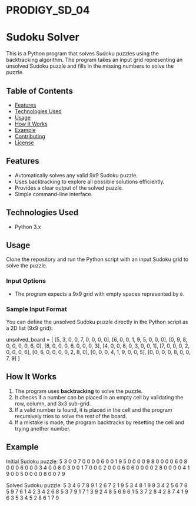 # PRODIGY_SD_04


# Sudoku Solver

This is a Python program that solves Sudoku puzzles using the backtracking algorithm. The program takes an input grid representing an unsolved Sudoku puzzle and fills in the missing numbers to solve the puzzle.

## Table of Contents

- [Features](#features)
- [Technologies Used](#technologies-used)
- [Usage](#usage)
- [How It Works](#how-it-works)
- [Example](#example)
- [Contributing](#contributing)
- [License](#license)

## Features

- Automatically solves any valid 9x9 Sudoku puzzle.
- Uses backtracking to explore all possible solutions efficiently.
- Provides a clear output of the solved puzzle.
- Simple command-line interface.

## Technologies Used

- Python 3.x

## Usage

Clone the repository and run the Python script with an input Sudoku grid to solve the puzzle.


### Input Options

- The program expects a 9x9 grid with empty spaces represented by `0`.

### Sample Input Format

You can define the unsolved Sudoku puzzle directly in the Python script as a 2D list (9x9 grid):

unsolved_board = [
    [5, 3, 0, 0, 7, 0, 0, 0, 0],
    [6, 0, 0, 1, 9, 5, 0, 0, 0],
    [0, 9, 8, 0, 0, 0, 0, 6, 0],
    [8, 0, 0, 0, 6, 0, 0, 0, 3],
    [4, 0, 0, 8, 0, 3, 0, 0, 1],
    [7, 0, 0, 0, 2, 0, 0, 0, 6],
    [0, 6, 0, 0, 0, 0, 2, 8, 0],
    [0, 0, 0, 4, 1, 9, 0, 0, 5],
    [0, 0, 0, 0, 8, 0, 0, 7, 9]
]

## How It Works

1. The program uses **backtracking** to solve the puzzle.
2. It checks if a number can be placed in an empty cell by validating the row, column, and 3x3 sub-grid.
3. If a valid number is found, it is placed in the cell and the program recursively tries to solve the rest of the board.
4. If a mistake is made, the program backtracks by resetting the cell and trying another number.

## Example


Initial Sudoku puzzle:
5 3 0 0 7 0 0 0 0
6 0 0 1 9 5 0 0 0
0 9 8 0 0 0 0 6 0
8 0 0 0 6 0 0 0 3
4 0 0 8 0 3 0 0 1
7 0 0 0 2 0 0 0 6
0 6 0 0 0 0 2 8 0
0 0 0 4 1 9 0 0 5
0 0 0 0 8 0 0 7 9

Solved Sudoku puzzle:
5 3 4 6 7 8 9 1 2
6 7 2 1 9 5 3 4 8
1 9 8 3 4 2 5 6 7
8 5 9 7 6 1 4 2 3
4 2 6 8 5 3 7 9 1
7 1 3 9 2 4 8 5 6
9 6 1 5 3 7 2 8 4
2 8 7 4 1 9 6 3 5
3 4 5 2 8 6 1 7 9
